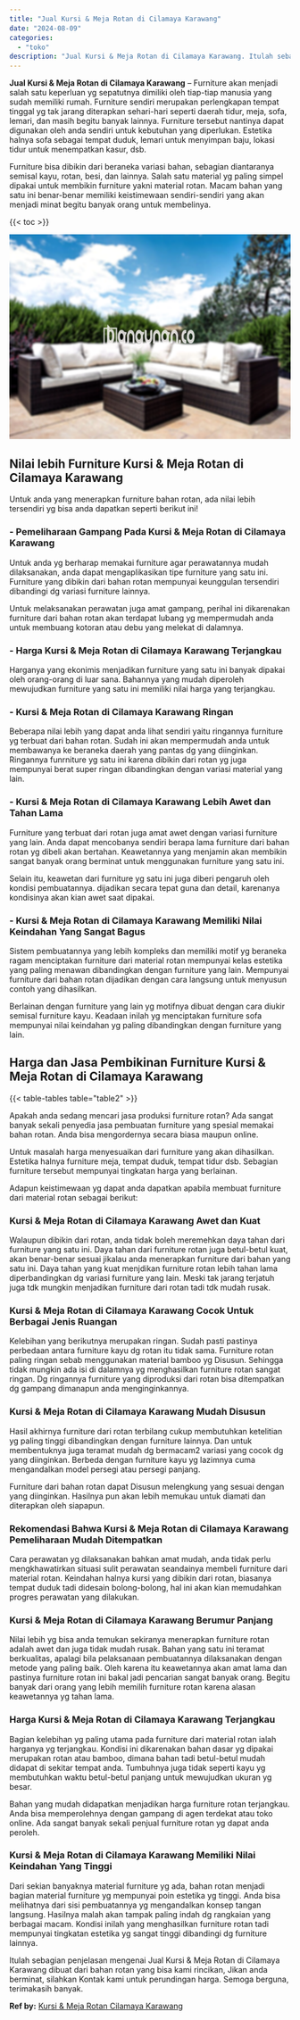 ```yaml
---
title: "Jual Kursi & Meja Rotan di Cilamaya Karawang"
date: "2024-08-09"
categories: 
  - "toko"
description: "Jual Kursi & Meja Rotan di Cilamaya Karawang. Itulah sebagian penjelasan mengenai Jual Kursi & Meja Rotan di Cilamaya Karawang dibuat dari bahan rotan yang b..."
---
```


**Jual Kursi & Meja Rotan di Cilamaya Karawang** – Furniture akan menjadi salah satu keperluan yg sepatutnya dimiliki oleh tiap-tiap manusia yang sudah memiliki rumah. Furniture sendiri merupakan perlengkapan tempat tinggal yg tak jarang diterapkan sehari-hari seperti daerah tidur, meja, sofa, lemari, dan masih begitu banyak lainnya. Furniture tersebut nantinya dapat digunakan oleh anda sendiri untuk kebutuhan yang diperlukan. Estetika halnya sofa sebagai tempat duduk, lemari untuk menyimpan baju, lokasi tidur untuk menempatkan kasur, dsb.

Furniture bisa dibikin dari beraneka variasi bahan, sebagian diantaranya semisal kayu, rotan, besi, dan lainnya. Salah satu material yg paling simpel dipakai untuk membikin furniture yakni material rotan. Macam bahan yang satu ini benar-benar memiliki keistimewaan sendiri-sendiri yang akan menjadi minat begitu banyak orang untuk membelinya.

{{< toc >}}

![Jual Kursi & Meja Rotan di Cilamaya Karawang](/images/kursi-meja-rotan-murah48.png)

## Nilai lebih Furniture Kursi & Meja Rotan di Cilamaya Karawang

Untuk anda yang menerapkan furniture bahan rotan, ada nilai lebih tersendiri yg bisa anda dapatkan seperti berikut ini!

### \- Pemeliharaan Gampang Pada Kursi & Meja Rotan di Cilamaya Karawang

Untuk anda yg berharap memakai furniture agar perawatannya mudah dilaksanakan, anda dapat mengaplikasikan tipe furniture yang satu ini. Furniture yang dibikin dari bahan rotan mempunyai keunggulan tersendiri dibandingi dg variasi furniture lainnya.

Untuk melaksanakan perawatan juga amat gampang, perihal ini dikarenakan furniture dari bahan rotan akan terdapat lubang yg mempermudah anda untuk membuang kotoran atau debu yang melekat di dalamnya.

### \- Harga Kursi & Meja Rotan di Cilamaya Karawang Terjangkau

Harganya yang ekonimis menjadikan furniture yang satu ini banyak dipakai oleh orang-orang di luar sana. Bahannya yang mudah diperoleh mewujudkan furniture yang satu ini memiliki nilai harga yang terjangkau.

### \- Kursi & Meja Rotan di Cilamaya Karawang Ringan

Beberapa nilai lebih yang dapat anda lihat sendiri yaitu ringannya furniture yg terbuat dari bahan rotan. Sudah ini akan mempermudah anda untuk membawanya ke beraneka daerah yang pantas dg yang diinginkan. Ringannya funrniture yg satu ini karena dibikin dari rotan yg juga mempunyai berat super ringan dibandingkan dengan variasi material yang lain.

### \- Kursi & Meja Rotan di Cilamaya Karawang Lebih Awet dan Tahan Lama

Furniture yang terbuat dari rotan juga amat awet dengan variasi furniture yang lain. Anda dapat mencobanya sendiri berapa lama furniture dari bahan rotan yg dibeli akan bertahan. Keawetannya yang menjamin akan membikin sangat banyak orang berminat untuk menggunakan furniture yang satu ini.

Selain itu, keawetan dari furniture yg satu ini juga diberi pengaruh oleh kondisi pembuatannya. dijadikan secara tepat guna dan detail, karenanya kondisinya akan kian awet saat dipakai.

### \- Kursi & Meja Rotan di Cilamaya Karawang Memiliki Nilai Keindahan Yang Sangat Bagus

Sistem pembuatannya yang lebih kompleks dan memiliki motif yg beraneka ragam menciptakan furniture dari material rotan mempunyai kelas estetika yang paling menawan dibandingkan dengan furniture yang lain. Mempunyai furniture dari bahan rotan dijadikan dengan cara langsung untuk menyusun contoh yang dihasilkan.

Berlainan dengan furniture yang lain yg motifnya dibuat dengan cara diukir semisal furniture kayu. Keadaan inilah yg menciptakan furniture sofa mempunyai nilai keindahan yg paling dibandingkan dengan furniture yang lain.

## Harga dan Jasa Pembikinan Furniture Kursi & Meja Rotan di Cilamaya Karawang

{{< table-tables table="table2" >}}

Apakah anda sedang mencari jasa produksi furniture rotan? Ada sangat banyak sekali penyedia jasa pembuatan furniture yang spesial memakai bahan rotan. Anda bisa mengordernya secara biasa maupun online.

Untuk masalah harga menyesuaikan dari furniture yang akan dihasilkan. Estetika halnya furniture meja, tempat duduk, tempat tidur dsb. Sebagian furniture tersebut mempunyai tingkatan harga yang berlainan.

Adapun keistimewaan yg dapat anda dapatkan apabila membuat furniture dari material rotan sebagai berikut:

### Kursi & Meja Rotan di Cilamaya Karawang Awet dan Kuat

Walaupun dibikin dari rotan, anda tidak boleh meremehkan daya tahan dari furniture yang satu ini. Daya tahan dari furniture rotan juga betul-betul kuat, akan benar-benar sesuai jikalau anda menerapkan furniture dari bahan yang satu ini. Daya tahan yang kuat menjdikan furniture rotan lebih tahan lama diperbandingkan dg variasi furniture yang lain. Meski tak jarang terjatuh juga tdk mungkin menjadikan furniture dari rotan tadi tdk mudah rusak.

### Kursi & Meja Rotan di Cilamaya Karawang Cocok Untuk Berbagai Jenis Ruangan

Kelebihan yang berikutnya merupakan ringan. Sudah pasti pastinya perbedaan antara furniture kayu dg rotan itu tidak sama. Furniture rotan paling ringan sebab menggunakan material bamboo yg Disusun. Sehingga tidak mungkin ada isi di dalamnya yg menghasilkan furniture rotan sangat ringan. Dg ringannya furniture yang diproduksi dari rotan bisa ditempatkan dg gampang dimanapun anda menginginkannya.

### Kursi & Meja Rotan di Cilamaya Karawang Mudah Disusun

Hasil akhirnya furniture dari rotan terbilang cukup membutuhkan ketelitian yg paling tinggi dibandingkan dengan furniture lainnya. Dan untuk membentuknya juga teramat mudah dg bermacam2 variasi yang cocok dg yang diinginkan. Berbeda dengan furniture kayu yg lazimnya cuma mengandalkan model persegi atau persegi panjang.

Furniture dari bahan rotan dapat Disusun melengkung yang sesuai dengan yang diinginkan. Hasilnya pun akan lebih memukau untuk diamati dan diterapkan oleh siapapun.

### Rekomendasi Bahwa Kursi & Meja Rotan di Cilamaya Karawang Pemeliharaan Mudah Ditempatkan

Cara perawatan yg dilaksanakan bahkan amat mudah, anda tidak perlu mengkhawatirkan situasi sulit perawatan seandainya membeli furniture dari material rotan. Keindahan halnya kursi yang dibikin dari rotan, biasanya tempat duduk tadi didesain bolong-bolong, hal ini akan kian memudahkan progres perawatan yang dilakukan.

### Kursi & Meja Rotan di Cilamaya Karawang Berumur Panjang

Nilai lebih yg bisa anda temukan sekiranya menerapkan furniture rotan adalah awet dan juga tidak mudah rusak. Bahan yang satu ini teramat berkualitas, apalagi bila pelaksanaan pembuatannya dilaksanakan dengan metode yang paling baik. Oleh karena itu keawetannya akan amat lama dan pastinya furniture rotan ini bakal jadi pencarian sangat banyak orang. Begitu banyak dari orang yang lebih memilih furniture rotan karena alasan keawetannya yg tahan lama.

### Harga Kursi & Meja Rotan di Cilamaya Karawang Terjangkau

Bagian kelebihan yg paling utama pada furniture dari material rotan ialah harganya yg terjangkau. Kondisi ini dikarenakan bahan dasar yg dipakai merupakan rotan atau bamboo, dimana bahan tadi betul-betul mudah didapat di sekitar tempat anda. Tumbuhnya juga tidak seperti kayu yg membutuhkan waktu betul-betul panjang untuk mewujudkan ukuran yg besar.

Bahan yang mudah didapatkan menjadikan harga furniture rotan terjangkau. Anda bisa memperolehnya dengan gampang di agen terdekat atau toko online. Ada sangat banyak sekali penjual furniture rotan yg dapat anda peroleh.

### Kursi & Meja Rotan di Cilamaya Karawang Memiliki Nilai Keindahan Yang Tinggi

Dari sekian banyaknya material furniture yg ada, bahan rotan menjadi bagian material furniture yg mempunyai poin estetika yg tinggi. Anda bisa melihatnya dari sisi pembuatannya yg mengandalkan konsep tangan langsung. Hasilnya malah akan tampak paling indah dg rangkaian yang berbagai macam. Kondisi inilah yang menghasilkan furniture rotan tadi mempunyai tingkatan estetika yg sangat tinggi dibandingi dg furniture lainnya.

Itulah sebagian penjelasan mengenai Jual Kursi & Meja Rotan di Cilamaya Karawang dibuat dari bahan rotan yang bisa kami rincikan, Jikan anda berminat, silahkan Kontak kami untuk perundingan harga. Semoga berguna, terimakasih banyak.

**Ref by:** [Kursi & Meja Rotan Cilamaya Karawang](https://id.wikipedia.org/wiki/Kursi)
